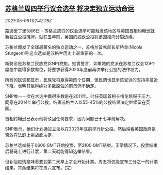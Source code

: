 <!--1620270062000-->
[苏格兰周四举行议会选举 将决定独立运动命运](https://cn.reuters.com/article/scotland-vote-0506-thur-idCNKBS2CN06Y)
------

<div><i>2021-05-06T02:42:18Z</i></div><p>路透爱丁堡5月6日 - 苏格兰周四的议会选举可能触发该地区与英国首相约翰逊就新独立公投摊牌。就在五年前，英国的脱欧公投将该国推向分裂边缘。</p><p>苏格兰爆发了全球最著名的独立运动之一，苏格兰首席部长斯特金(Nicola Sturgeon)称这次选举是苏格兰历史上最重要的一次。</p><p>斯特金是苏格兰民族党(SNP)党魁，她曾誓言，如果她的党派在苏格兰议会129个席位中赢得多数席位，将要求获得2023年底前再次举行公投的法律权力。</p><p>所有的民调都显示，民族党将赢得第四个任期，但民调也显示该党派的支持率最近下降，表明其赢得绝对多数席位的前景仍不确定。</p><p>SNP唯一一次在大选中赢得多数是在2011年。时任英国首相卡梅伦屈服于压力，同意在2014年举行公投。结果苏格兰人以55-45%的公投结果决定继续留在英国。</p><p>首相约翰逊已表示他将驳回任何要求，因为问题已于七年前解决。</p><p>SNP表示，他们计划通过立法以在2023年底前举行新公投。然后端看英国政府是否敢在法庭上挑战此决定。</p><p>苏格兰选举将于0600 GMT开始投票，至2100 GMT结束。正常情况下，投票结束后将马上进行计票，第二天就能得知选举结果。</p><p>但新冠疫情意味着要到第二天早上才会开始计票。周五将仅能宣布三分之一的计票结果，其余结果将在周六宣布。(完)</p>
